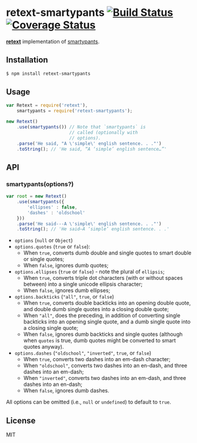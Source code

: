 # retext-smartypants [![Build Status](https://travis-ci.org/wooorm/retext-smartypants.svg?branch=master)](https://travis-ci.org/wooorm/retext-smartypants) [![Coverage Status](https://img.shields.io/coveralls/wooorm/retext-smartypants.svg)](https://coveralls.io/r/wooorm/retext-smartypants?branch=master)

**[retext](https://github.com/wooorm/retext "Retext")** implementation of [smartypants](http://daringfireball.net/projects/smartypants/ "SmartyPants").

## Installation

```sh
$ npm install retext-smartypants
```

## Usage

```js
var Retext = require('retext'),
    smartypants = require('retext-smartypants');

new Retext()
    .use(smartypants()) // Note that `smartypants` is
                        // called (optionally with
                        // options).
    .parse('He said, "A \'simple\' english sentence. . ."')
    .toString(); // 'He said, “A ‘simple’ english sentence…”'
```

## API
### smartypants(options?)

```js
var root = new Retext()
    .use(smartypants({
        'ellipses' : false,
        'dashes' : 'oldschool'
    }))
    .parse('He said---A \'simple\' english sentence. . ."')
    .toString(); // 'He said—A ‘simple’ english sentence. . .'
```

- `options` (`null` or `Object`)
- `options.quotes` (`true` or `false`):
  - When `true`, converts dumb double and single quotes to smart double or single quotes;
  - When `false`, ignores dumb quotes;
- `options.ellipses` (`true` or `false`) - note the plural of `ellipsis`;
  - When `true`, converts triple dot characters (with or without spaces between) into a single unicode ellipsis character;
  - When `false`, ignores dumb ellipses;
- `options.backticks` (`"all"`, `true`, or `false`)
  - When `true`, converts double backticks into an opening double quote, and double dumb single quotes into a closing double quote;
  - When `"all"`, does the preceding, in addition of converting single backticks into an opening single quote, and a dumb single quote into a closing single quote;
  - When `false`, ignores dumb backticks and single quotes (although when `quotes` is true, dumb quotes might be converted to smart quotes anyway).
- `options.dashes` (`"oldschool"`, `"inverted"`, `true`, or `false`)
  - When `true`, converts two dashes into an em-dash character;
  - When `"oldschool"`, converts two dashes into an en-dash, and three dashes into an em-dash;
  - When `"inverted"`, converts two dashes into an em-dash, and three dashes into an en-dash;
  - When `false`, ignores dumb dashes.

All options can be omitted (i.e., `null` or `undefined`) to default to `true`.

## License

  MIT
